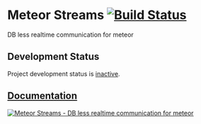# Meteor Streams [![Build Status](https://travis-ci.org/arunoda/meteor-streams.png?branch=master)](https://travis-ci.org/arunoda/meteor-streams)

DB less realtime communication for meteor

## Development Status
Project development status is [inactive](https://github.com/arunoda/meteor-streams/issues/21#issuecomment-59030380).

## [Documentation](http://arunoda.github.io/meteor-streams/)

[![Meteor Streams - DB less realtime communication for meteor](http://i.imgur.com/ZB3g3AK.png)](http://arunoda.github.io/meteor-streams/)

